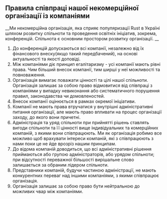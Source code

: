 ## Правила співпраці нашої некомерційної організації із компаніями

__Ми некомерційна організація, яка сприяє популяризації Rust в Україні шляхом розвитку спільноти та проведення освітніх ініціатив, зокрема, конференцій. Спільнота є основним простором розвитку організації. __
   
1. До конференцій допускаються всі компанії, незалежно від їх фінансового внеску(якщо такий передбачений), на основі актуальності та якості доповіді. 
2. Між компаніями діє принцип егалітаризму - усі компанії мають рівні права. Чим більший внесок компанії, тим ширші у неї можливості та повноваження. 
3. Організація вимагає поважати цінності та цілі нашої спільноти. Організація залишає за собою право відмовитися від співпраці з компаніями у випадку невиконання або систематичного порушення правил, законодавства чи домовленостей.
4. Внесок компанії оцінюється в рамках окремої ініціативи. 
5. Компанії не мають права втручатися у внутрішні адміністративні питання організації, але мають право впливати на процес організації заходу, до якого вони причетні.
6. Адміністрація та уряд спільноти при прийнятті рішень ставлять вигоди спільноти та її цінності вище індивідуальних та комерційних компаній, з якими вони співпрацюють. Ми як організація робимо все можливо щоб врахувати інтереси компаній, які з співпрацюють з нами поки це не йде врозріз нашим принципам.
7. До відома компаній доводиться, що всі адміністративні рішення приймаються або групою адміністраторів, або урядом спільноти; при відсутності переважної більшості вирішальне слово залишається за обраним лідером спільноти. 
8. Представники компаній, будучи частиною адміністрації, не мають конкурентних переваг над іншими компаніями, з якими співпрацює організація.
9. Організація залишає за собою право бути нейтральною до можливих чвар між компаніями.
